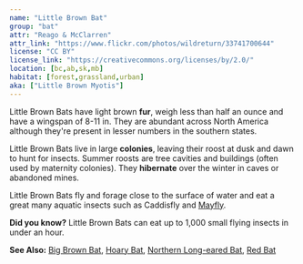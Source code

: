 ```yaml
---
name: "Little Brown Bat"
group: "bat"
attr: "Reago & McClarren"
attr_link: "https://www.flickr.com/photos/wildreturn/33741700644"
license: "CC BY"
license_link: "https://creativecommons.org/licenses/by/2.0/"
location: [bc,ab,sk,mb]
habitat: [forest,grassland,urban]
aka: ["Little Brown Myotis"]
---
```

Little Brown Bats have light brown **fur**, weigh less than half an ounce and have a wingspan of 8-11 in. They are abundant across North America although they're present in lesser numbers in the southern states.

Little Brown Bats live in large **colonies**, leaving their roost at dusk and dawn to hunt for insects. Summer roosts are tree cavities and buildings (often used by maternity colonies). They **hibernate** over the winter in caves or abandoned mines.

Little Brown Bats fly and forage close to the surface of water and eat a great many aquatic insects such as Caddisfly and [Mayfly](/insects/mayfly/).

**Did you know?** Little Brown Bats can eat up to 1,000 small flying insects in under an hour.

<!-- generated, do not edit -->
**See Also:**
[Big Brown Bat](/animals/bigbbat/),
[Hoary Bat](/animals/hoarybat/),
[Northern Long-eared Bat](/animals/norlebat/),
[Red Bat](/animals/redbat/)
